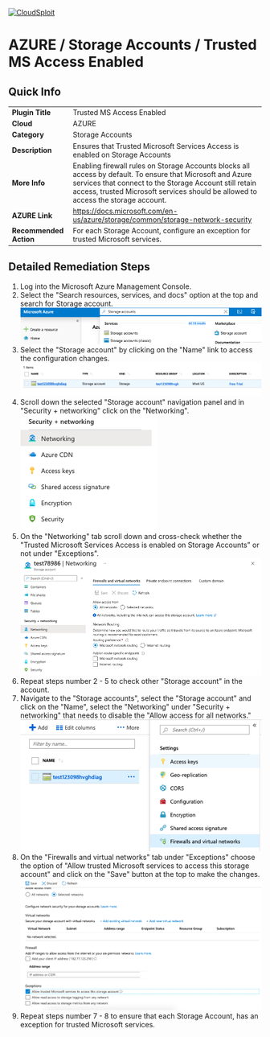 [![CloudSploit](https://cloudsploit.com/img/logo-new-big-text-100.png "CloudSploit")](https://cloudsploit.com)

# AZURE / Storage Accounts / Trusted MS Access Enabled

## Quick Info

| | |
|-|-|
| **Plugin Title** | Trusted MS Access Enabled |
| **Cloud** | AZURE |
| **Category** | Storage Accounts |
| **Description** | Ensures that Trusted Microsoft Services Access is enabled on Storage Accounts |
| **More Info** | Enabling firewall rules on Storage Accounts blocks all access by default. To ensure that Microsoft and Azure services that connect to the Storage Account still retain access, trusted Microsoft services should be allowed to access the storage account. |
| **AZURE Link** | https://docs.microsoft.com/en-us/azure/storage/common/storage-network-security |
| **Recommended Action** | For each Storage Account, configure an exception for trusted Microsoft services. |

## Detailed Remediation Steps

1. Log into the Microsoft Azure Management Console.
2. Select the "Search resources, services, and docs" option at the top and search for Storage account. </br> <img src="/resources/azure/storageaccounts/trusted-ms-access-enabled/step2.png"/>
3. Select the "Storage account" by clicking on the "Name" link to access the configuration changes. </br> <img src="/resources/azure/storageaccounts/trusted-ms-access-enabled/step3.png"/>
4. Scroll down the selected "Storage account" navigation panel and in "Security + networking" click on the "Networking".</br> <img src="/resources/azure/storageaccounts/trusted-ms-access-enabled/step4a.png"/>
5. On the "Networking" tab scroll down and cross-check whether the "Trusted Microsoft Services Access is enabled on Storage Accounts" or not under "Exceptions". </br> <img src="/resources/azure/storageaccounts/trusted-ms-access-enabled/step5a.png"/>
6. Repeat steps number 2 - 5 to check other "Storage account" in the account. </br>
7. Navigate to the "Storage accounts", select the "Storage account" and click on the "Name", select the "Networking" under "Security + networking" that needs to disable  the "Allow access for all networks."</br> <img src="/resources/azure/storageaccounts/trusted-ms-access-enabled/step7.png"/>
8. On the "Firewalls and virtual networks" tab under "Exceptions" choose the option of "Allow trusted Microsoft services to access this storage account" and click on the "Save" button at the top to make the changes. </br> <img src="/resources/azure/storageaccounts/trusted-ms-access-enabled/step8.png"/>
9. Repeat steps number 7 - 8 to ensure that each Storage Account, has an exception for trusted Microsoft services.</br>

